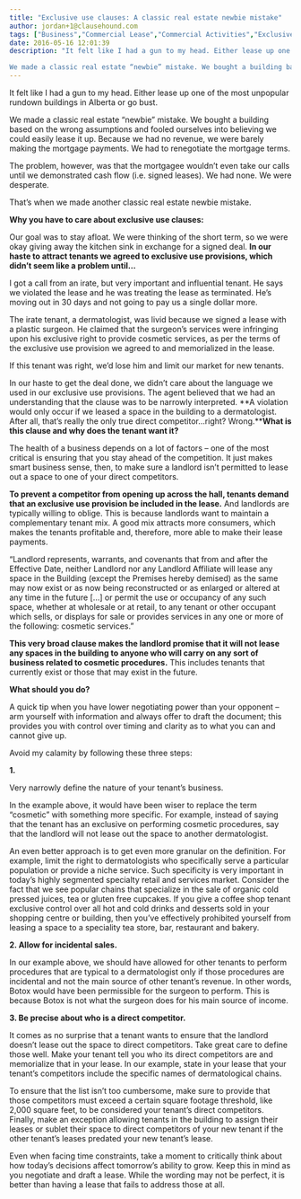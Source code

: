 ```yaml
---
title: "Exclusive use clauses: A classic real estate newbie mistake"
author: jordan+1@clausehound.com
tags: ["Business","Commercial Lease","Commercial Activities","Exclusive Use","Natalka"]
date: 2016-05-16 12:01:39
description: "It felt like I had a gun to my head. Either lease up one of the most unpopular rundown buildings in Alberta or go bust.

We made a classic real estate “newbie” mistake. We bought a building based on t..."
---
```


It felt like I had a gun to my head. Either lease up one of the most unpopular rundown buildings in Alberta or go bust.

We made a classic real estate “newbie” mistake. We bought a building based on the wrong assumptions and fooled ourselves into believing we could easily lease it up. Because we had no revenue, we were barely making the mortgage payments. We had to renegotiate the mortgage terms.

The problem, however, was that the mortgagee wouldn’t even take our calls until we demonstrated cash flow (i.e. signed leases). We had none. We were desperate.

That’s when we made another classic real estate newbie mistake.

**Why you have to care about exclusive use clauses:**

Our goal was to stay afloat. We were thinking of the short term, so we were okay giving away the kitchen sink in exchange for a signed deal. **In our haste to attract tenants we agreed to exclusive use provisions, which didn’t seem like a problem until…**

I got a call from an irate, but very important and influential tenant. He says we violated the lease and he was treating the lease as terminated. He’s moving out in 30 days and not going to pay us a single dollar more.

The irate tenant, a dermatologist, was livid because we signed a lease with a plastic surgeon. He claimed that the surgeon’s services were infringing upon his exclusive right to provide cosmetic services, as per the terms of the exclusive use provision we agreed to and memorialized in the lease.

If this tenant was right, we’d lose him and limit our market for new tenants.

In our haste to get the deal done, we didn’t care about the language we used in our exclusive use provisions. The agent believed that we had an understanding that the clause was to be narrowly interpreted. **A violation would only occur if we leased a space in the building to a dermatologist. After all, that’s really the only true direct competitor…right? Wrong.****What is this clause and why does the tenant want it?**

The health of a business depends on a lot of factors – one of the most critical is ensuring that you stay ahead of the competition. It just makes smart business sense, then, to make sure a landlord isn’t permitted to lease out a space to one of your direct competitors.

**To prevent a competitor from opening up across the hall, tenants demand that an exclusive use provision be included in the lease.** And landlords are typically willing to oblige. This is because landlords want to maintain a complementary tenant mix. A good mix attracts more consumers, which makes the tenants profitable and, therefore, more able to make their lease payments.

“Landlord represents, warrants, and covenants that from and after the Effective Date, neither Landlord nor any Landlord Affiliate will lease any space in the Building (except the Premises hereby demised) as the same may now exist or as now being reconstructed or as enlarged or altered at any time in the future […] or permit the use or occupancy of any such space, whether at wholesale or at retail, to any tenant or other occupant which sells, or displays for sale or provides services in any one or more of the following: cosmetic services.”

**This very broad clause makes the landlord promise that it will not lease any spaces in the building to anyone who will carry on any sort of business related to cosmetic procedures.** This includes tenants that currently exist or those that may exist in the future.

**What should you do?**

A quick tip when you have lower negotiating power than your opponent – arm yourself with information and always offer to draft the document; this provides you with control over timing and clarity as to what you can and cannot give up.

Avoid my calamity by following these three steps:

**1.**

Very narrowly define the nature of your tenant’s business.

In the example above, it would have been wiser to replace the term “cosmetic” with something more specific. For example, instead of saying that the tenant has an exclusive on performing cosmetic procedures, say that the landlord will not lease out the space to another dermatologist.

An even better approach is to get even more granular on the definition. For example, limit the right to dermatologists who specifically serve a particular population or provide a niche service. Such specificity is very important in today’s highly segmented specialty retail and services market. Consider the fact that we see popular chains that specialize in the sale of organic cold pressed juices, tea or gluten free cupcakes. If you give a coffee shop tenant exclusive control over all hot and cold drinks and desserts sold in your shopping centre or building, then you’ve effectively prohibited yourself from leasing a space to a speciality tea store, bar, restaurant and bakery.

**2. Allow for incidental sales.**

In our example above, we should have allowed for other tenants to perform procedures that are typical to a dermatologist only if those procedures are incidental and not the main source of other tenant’s revenue. In other words, Botox would have been permissible for the surgeon to perform. This is because Botox is not what the surgeon does for his main source of income.

**3. Be precise about who is a direct competitor.**

It comes as no surprise that a tenant wants to ensure that the landlord doesn’t lease out the space to direct competitors. Take great care to define those well. Make your tenant tell you who its direct competitors are and memorialize that in your lease. In our example, state in your lease that your tenant’s competitors include the specific names of dermatological chains.

To ensure that the list isn’t too cumbersome, make sure to provide that those competitors must exceed a certain square footage threshold, like 2,000 square feet, to be considered your tenant’s direct competitors. Finally, make an exception allowing tenants in the building to assign their leases or sublet their space to direct competitors of your new tenant if the other tenant’s leases predated your new tenant’s lease.

Even when facing time constraints, take a moment to critically think about how today’s decisions affect tomorrow’s ability to grow. Keep this in mind as you negotiate and draft a lease. While the wording may not be perfect, it is better than having a lease that fails to address those at all.
